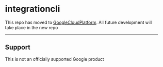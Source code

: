 # integrationcli

This repo has moved to [GoogleCloudPlatform](https://github.com/GoogleCloudPlatform/application-integration-management-toolkit). All future development will take place in the new repo

___

## Support

This is not an officially supported Google product
